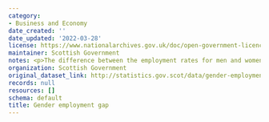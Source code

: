 ```yaml
---
category:
- Business and Economy
date_created: ''
date_updated: '2022-03-28'
license: https://www.nationalarchives.gov.uk/doc/open-government-licence/version/3/
maintainer: Scottish Government
notes: <p>The difference between the employment rates for men and women (aged 16-64).</p>
organization: Scottish Government
original_dataset_link: http://statistics.gov.scot/data/gender-employment-gap
records: null
resources: []
schema: default
title: Gender employment gap
---
```

